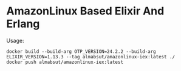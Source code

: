 # AmazonLinux Based Elixir And Erlang

Usage:

```
docker build --build-arg OTP_VERSION=24.2.2 --build-arg ELIXIR_VERSION=1.13.3 --tag almabsut/amazonlinux-iex:latest ./
docker push almabsut/amazonlinux-iex:latest
```
